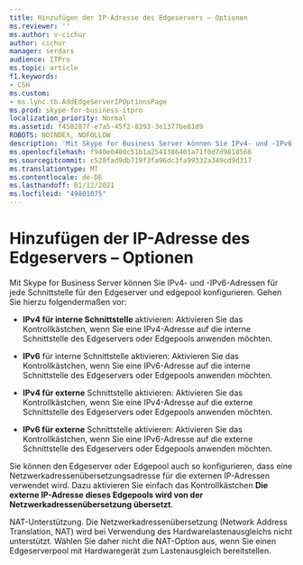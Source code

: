 ```yaml
---
title: Hinzufügen der IP-Adresse des Edgeservers – Optionen
ms.reviewer: ''
ms.author: v-cichur
author: cichur
manager: serdars
audience: ITPro
ms.topic: article
f1.keywords:
- CSH
ms.custom:
- ms.lync.tb.AddEdgeServerIPOptionsPage
ms.prod: skype-for-business-itpro
localization_priority: Normal
ms.assetid: f458287f-e7a5-45f2-8393-3e1377be81d9
ROBOTS: NOINDEX, NOFOLLOW
description: 'Mit Skype for Business Server können Sie IPv4- und -IPv6-Adressen für jede Schnittstelle für den Edgeserver und edgepool konfigurieren. Gehen Sie hierzu folgendermaßen vor:'
ms.openlocfilehash: f940e0480c51b1a2541386401a71f0d7d9818566
ms.sourcegitcommit: c528fad9db719f3fa96dc3fa99332a349cd9d317
ms.translationtype: MT
ms.contentlocale: de-DE
ms.lasthandoff: 01/12/2021
ms.locfileid: "49801075"
---
```

# <a name="add-edge-server-ip-options"></a>Hinzufügen der IP-Adresse des Edgeservers – Optionen
 
Mit Skype for Business Server können Sie IPv4- und -IPv6-Adressen für jede Schnittstelle für den Edgeserver und edgepool konfigurieren. Gehen Sie hierzu folgendermaßen vor:
  
- **IPv4 für interne Schnittstelle** aktivieren: Aktivieren Sie das Kontrollkästchen, wenn Sie eine IPv4-Adresse auf die interne Schnittstelle des Edgeservers oder Edgepools anwenden möchten.
    
- **IPv6** für interne Schnittstelle aktivieren: Aktivieren Sie das Kontrollkästchen, wenn Sie eine IPv6-Adresse auf die interne Schnittstelle des Edgeservers oder Edgepools anwenden möchten.
    
- **IPv4 für externe** Schnittstelle aktivieren: Aktivieren Sie das Kontrollkästchen, wenn Sie eine IPv4-Adresse auf die externe Schnittstelle des Edgeservers oder Edgepools anwenden möchten.
    
- **IPv6 für externe** Schnittstelle aktivieren: Aktivieren Sie das Kontrollkästchen, wenn Sie eine IPv6-Adresse auf die externe Schnittstelle des Edgeservers oder Edgepools anwenden möchten.
    
Sie können den Edgeserver oder Edgepool auch so konfigurieren, dass eine Netzwerkadressenübersetzungsadresse für die externen IP-Adressen verwendet wird. Dazu aktivieren Sie einfach das Kontrollkästchen **Die externe IP-Adresse dieses Edgepools wird von der Netzwerkadressenübersetzung übersetzt**.
  
NAT-Unterstützung. Die Netzwerkadressenübersetzung (Network Address Translation, NAT) wird bei Verwendung des Hardwarelastenausgleichs nicht unterstützt. Wählen Sie daher nicht die NAT-Option aus, wenn Sie einen Edgeserverpool mit Hardwaregerät zum Lastenausgleich bereitstellen.
  


